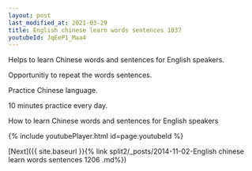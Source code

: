 ```yaml
---
layout: post
last_modified_at: 2021-03-29
title: English chinese learn words sentences 1037 
youtubeId: JqEeP1_Maa4
---
```

 
 
Helps to learn Chinese words and sentences for English speakers.

Opportunitiy to repeat the words sentences. 

Practice Chinese language. 
 
10 minutes practice every day. 
 
How to learn Chinese words and sentences for English speakers 
 
{% include youtubePlayer.html id=page.youtubeId %}
 
 
[Next]({{ site.baseurl }}{% link  split2/_posts/2014-11-02-English chinese learn words sentences 1206 .md%})
 
